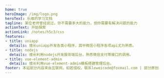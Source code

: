 ```yaml
---
home: true
heroImage: /img/logo.png
heroText: 乐维的学习文档
tagline: 某位老师曾经说过，你不需要多大的能力，但你需要有解决问题的能力
actionText: 开始探索
actionLink: /notes/h5c3/css
features:
- title: uniapp
  details: 擅长uniapp开发各类小程序，其中微信小程序各项api尤为熟悉。
- title: nodejs
  details: 擅长利用nodejs开发服务端后台，熟悉微信支付等接口的调用。
- title: vue-element-admin
  details: 擅长利用vue-element-admin模板搭建管理后台。
footer: 本站部分内容来自互联网，如若侵权，联系leweicode@foxmail.com | 部分原创内容归本站所有人乐维所有
---
```

